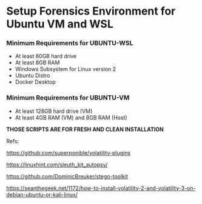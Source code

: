 # Setup Forensics Environment for Ubuntu VM and WSL

### **Minimum Requirements for UBUNTU-WSL**

- At least 60GB hard drive
- At least 8GB RAM
- Windows Subsystem for Linux version 2
- Ubuntu Distro
- Docker Desktop 

### **Minimum Requirements for UBUNTU-VM**

- At least 128GB hard drive (VM)
- At least 4GB RAM (VM) and 8GB RAM (Host)

**THOSE SCRIPTS ARE FOR FRESH AND CLEAN INSTALLATION**

Refs:


https://github.com/superponible/volatility-plugins

https://linuxhint.com/sleuth_kit_autopsy/

https://github.com/DominicBreuker/stego-toolkit

https://seanthegeek.net/1172/how-to-install-volatility-2-and-volatility-3-on-debian-ubuntu-or-kali-linux/
